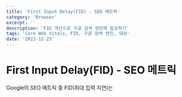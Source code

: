 ```yaml
---
title: 'First Input Delay(FID) - SEO 메트릭'
category: 'Browser'
excerpt: ''
description: 'FID 개선으로 구글 검색 엔진에 탑승하기'
tags: 'Core Web Vitals, FID, 구글 검색 엔진, SEO'
date: '2022-12-25'
---
```


# First Input Delay(FID) - SEO 메트릭

Google의 SEO 메트릭 중 FID(최대 입력 지연)는 